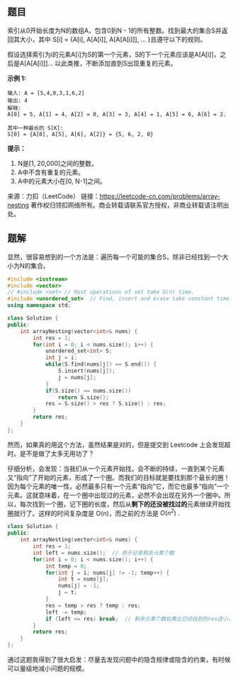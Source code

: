 ## 题目

索引从0开始长度为N的数组A，包含0到N - 1的所有整数。找到最大的集合S并返回其大小，其中 S[i] = {A[i], A[A[i]], A[A[A[i]]], ... }且遵守以下的规则。

假设选择索引为i的元素A[i]为S的第一个元素，S的下一个元素应该是A[A[i]]，之后是A[A[A[i]]]... 以此类推，不断添加直到S出现重复的元素。

 

**示例 1:**

```
输入: A = [5,4,0,3,1,6,2]
输出: 4
解释: 
A[0] = 5, A[1] = 4, A[2] = 0, A[3] = 3, A[4] = 1, A[5] = 6, A[6] = 2.

其中一种最长的 S[K]:
S[0] = {A[0], A[5], A[6], A[2]} = {5, 6, 2, 0}
```

**提示：**

1. N是[1, 20,000]之间的整数。
2. A中不含有重复的元素。
3. A中的元素大小在[0, N-1]之间。

来源：力扣（LeetCode）
链接：https://leetcode-cn.com/problems/array-nesting
著作权归领扣网络所有。商业转载请联系官方授权，非商业转载请注明出处。




## 题解

显然，很容易想到的一个方法是：遍历每一个可能的集合S，除非已经找到一个大小为N的集合。

```cpp
#include <iostream>
#include <vector>
// #include <set> // Most operations of set take O(n) time.
#include <unordered_set>  // Find, insert and erase take constant time.
using namespace std;

class Solution {
public:
    int arrayNesting(vector<int>& nums) {
        int res = 1;
        for(int i = 0; i < nums.size(); i++) {
            unordered_set<int> S;
            int j = i;
            while(S.find(nums[j]) == S.end()) {
                S.insert(nums[j]);
                j = nums[j];
            }
            if(S.size() == nums.size())
                return S.size();
            res = S.size() > res ? S.size() : res;
        }
        return res;
    }
};
```

然而，如果真的用这个方法，虽然结果是对的，但是提交到 Leetcode 上会发现超时。是不是做了太多无用功了？

仔细分析，会发现：当我们从一个元素开始找，会不断的持续，一直到某个元素又“指向”了开始的元素，形成了一个圈。而我们的目标就是要找到那个最长的圈！因为每个元素的唯一性，必然最多只有一个元素“指向”它，而它也最多“指向”一个元素。这就意味着，在一个圈中出现过的元素，必然不会出现在另外一个圈中。所以，每次找到一个圈，记下圈的长度，然后从**剩下的还没被找过的**元素继续开始找圈就行了。这样的时间复杂度是 O(n)，而之前的方法是 $O(n^2)$ .

```cpp
class Solution {
public:
    int arrayNesting(vector<int>& nums) {
        int res = 1;
        int left = nums.size();  // 用于记录剩余元素个数
        for(int i = 0; i < nums.size(); i++) {
            int temp = 0;
            for(int j = i; nums[j] != -1; temp++) {
                int t = nums[j];
                nums[j] = -1;
                j = t;
            }
            res = temp > res ? temp : res;
            left -= temp;
            if (left <= res) break;  // 剩余元素个数如果比已经找到的res还小，就没必要再找了
        }
        return res;
    }
};
```

通过这题我得到了很大启发：尽量去发现问题中的隐含规律或隐含的约束，有时候可以量级地减小问题的规模。

